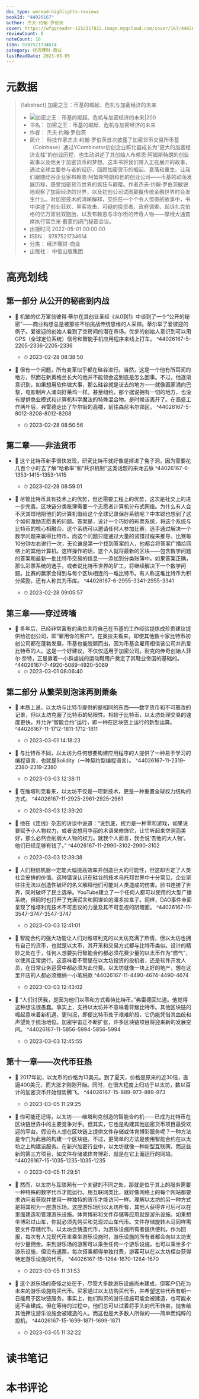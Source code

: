 ```yaml
---
doc_type: weread-highlights-reviews
bookId: "44026167"
author: 杰夫·约翰·罗伯茨
cover: https://wfqqreader-1252317822.image.myqcloud.com/cover/167/44026167/t7_44026167.jpg
reviewCount: 0
noteCount: 16
isbn: 9787521734614
category: 经济理财-商业
lastReadDate: 2023-03-05
---
```

# 元数据
> [!abstract] 加密之王：币基的崛起、危机与加密经济的未来
> - ![ 加密之王：币基的崛起、危机与加密经济的未来|200](https://wfqqreader-1252317822.image.myqcloud.com/cover/167/44026167/t7_44026167.jpg)
> - 书名： 加密之王：币基的崛起、危机与加密经济的未来
> - 作者： 杰夫·约翰·罗伯茨
> - 简介： 科技作家杰夫·约翰·罗伯茨首次披露了加密货币交易所币基（Coinbase）通过YCombinator初创企业孵化器成长为“更大的加密经济支柱”的创业历程，也生动讲述了其创始人布赖恩·阿姆斯特朗的创业故事以及他关于加密货币的梦想。这本书将我们带入正在展开的故事，通过全球主要参与者的经历，回顾加密货币的崛起、衰落和重生。让我们跟随硅谷企业家布赖恩·阿姆斯特朗和他的创业公司——币基的动荡发展历程，感受加密货币世界的疯狂与颠覆。作者杰夫·约翰·罗伯茨敏锐地观察了加密经济的世界，以及初创公司试图颠覆传统金融世界时会发生什么。对加密技术的清晰解释，交织在一个个令人惊奇的故事中，书中讲述了创业狂欢、黑客攻击、可疑的投资者、政府调查、起诉扎克伯格的亿万富翁双胞胎，以及布赖恩与华尔街的传奇人物——摩根大通首席执行官杰米·戴蒙的闭门秘密会议。
> - 出版时间 2022-05-01 00:00:00
> - ISBN： 9787521734614
> - 分类： 经济理财-商业
> - 出版社： 中信出版集团

# 高亮划线

## 第一部分 从公开的秘密到内战


- 📌 机敏的亿万富翁彼得·蒂尔在其创业圣经《从0到1》中谈到了一个“公开的秘密”——商业构想总是被那些不怕挑战传统思维的人采撷。蒂尔举了爱彼迎的例子。爱彼迎的创始人看到了空房间的潜在市场，优步的创始人意识到可以用GPS（全球定位系统）信号和智能手机应用程序来线上打车。 ^44026167-5-2205-2336-2205-2336
    - ⏱ 2023-02-28 08:38:50 

- 📌 但有一个问题，所有变革似乎都在硅谷进行。当然，这是一个他有所耳闻的地方，然而在新英格兰长大的他并不能领会这到底是怎么回事。不过，他逐渐意识到，如果想用软件做大事，那么硅谷就是该去的地方——就像画家涌向巴黎，电影制片人涌向好莱坞一样。甚至纽约，那个据说拥有一切的地方，也没有提供商业模式和计算机科学魔法的特殊混合物。是时候该离开了。在高盛工作两年后，弗雷德走出了华尔街的高楼，前往森尼韦尔郊区。 ^44026167-5-8012-8208-8012-8208
    - ⏱ 2023-02-28 08:50:56 
## 第二章——非法货币


- 📌 这个比特币新手很快发现，研究比特币就好像是掉进了兔子洞，因为需要花几百个小时去了解“哈希率”和“共识机制”这类话题的来龙去脉 ^44026167-6-1353-1415-1353-1415
    - ⏱ 2023-02-28 08:59:01 

- 📌 尽管比特币具有技术上的优势，但还需要工程上的优势，这次是社交上的进一步完善。区块链分类账簿需要一个志愿者计算机分布式网络。为什么有人会不厌其烦地把他们的计算机借给这个全球记录保存系统呢？中本聪也想到了这个如何激励志愿者的问题。答案是，设计一个巧妙的彩票系统，将这个系统与比特币的核心相融合。这个系统可以邀请任何人参加比赛，选手通过解决一个数学问题来赢得比特币，而这个问题只能通过大量的试错过程来推导。比赛每10分钟左右进行一次，无论谁是第一个找到答案的人，他都会将答案广播给网络上的其他计算机。这样操作的话，这个人就将最新的区块——包含数学问题的答案和最新一批比特币交易的信息——添加到分类账簿中。如果答案正确，那么彩票系统的选手，或者说比特币世界的矿工，将继续解决下一个数学问题。比赛的赢家会得到与每个区块相连的一堆比特币。有人称这堆比特币为积分奖励，还有人称其为币库。 ^44026167-6-2955-3341-2955-3341
    - ⏱ 2023-02-28 09:05:57 
## 第三章——穿过砖墙


- 📌 多年后，已经非常富有的奥拉夫将自己在币基的工作经验提炼成珍贵建议提供给初创公司，即“雇用你的客户”。在奥拉夫看来，即使其他数十家比特币初创公司都在蓬勃发展，币基也能脱颖而出，因为币基会雇用相信该公司并热爱比特币的人。这是一个好建议，不仅仅适用于加密公司。耐克的传奇创始人菲尔·奈特，正是靠着一小群虔诚的运动鞋用户奠定了其鞋业帝国的基础的。 ^44026167-7-4920-5089-4920-5089
    - ⏱ 2023-03-01 08:06:40 
## 第二部分 从繁荣到泡沫再到萧条


- 📌 本质上说，以太坊与比特币提供的是相同的东西——数字货币和不可篡改的记录，但以太坊克服了比特币的局限性。相较于比特币，以太坊处理交易的速度更快，并允许“智能合约”运行，即一种在区块链上运行的新型运算。 ^44026167-11-1712-1811-1712-1811
    - ⏱ 2023-03-01 14:18:23 

- 📌 与比特币不同，以太坊为任何想要构建应用程序的人提供了一种易于学习的编程语言，也就是Solidity（一种契约型编程语言）。 ^44026167-11-2319-2380-2319-2380
    - ⏱ 2023-03-03 12:38:11 

- 📌 在维塔利克看来，以太坊不仅是一项新技术，更是一种重置全球权力结构的方式。 ^44026167-11-2925-2961-2925-2961
    - ⏱ 2023-03-03 12:39:20 

- 📌 他在《连线》杂志的访谈中说道：“说到底，权力是一种零和游戏，如果说要赋予小人物权力，或者说想用华丽的术语来修饰它，让它听起来空洞而美好，那么必然会削弱大人物的权力。就我个人而言，我会说‘去他的大人物’。他们已经足够有钱了。” ^44026167-11-2990-3102-2990-3102
    - ⏱ 2023-03-03 12:39:38 

- 📌 人们相信机器一定能大幅提高效率并创造巨大的可能性，但这却否定了人类社会安排的价值。这种错误认识在硅谷的技术乌托邦世界中十分常见，企业家往往无法以创造性破坏的名义解释他们可能对人类造成的伤害。脸书连接了世界，同时破坏了民主选举。YouTube建立了一个任何人都可以使用的大型广播系统，但同时也打开了充满谎言和阴谋论的潘多拉盒子。同样，DAO事件全面呈现了维塔利克技术不可思议的力量及其不可忽视的阴暗面。 ^44026167-11-3547-3747-3547-3747
    - ⏱ 2023-03-03 12:41:01 

- 📌 智能合约的强大功能让人们对维塔利克的以太坊充满了热情，但以太坊也拥有自己的货币，也就是以太币，其开采和交易方式都与比特币类似。设计的精妙之处在于，任何人想要执行智能合约都必须花费少量的以太币作为“燃气”，以使其正常运行。这意味着不管是在以太坊投资的投机者，还是软件开发人员，在日常业务运营中都必须为此付费。以太坊就像一块上好的地产，想在这里开店的人都必须缴纳一小笔税款 ^44026167-11-4490-4674-4490-4674
    - ⏱ 2023-03-03 12:43:02 

- 📌 “人们讨厌我，是因为他们以零和方式看待比特币。”弗雷德回忆道。他觉得这种想法很愚蠢。事实上，支持以太坊并不意味着背叛比特币。其他区块链的崛起意味着新机遇，更何况，即便比特币处于艰难阶段，它仍能凭借其血统和声望处于统治地位。加密宇宙正不断扩张，许多区块链项目将迎来新的发展空间。 ^44026167-11-5856-5994-5856-5994
    - ⏱ 2023-03-03 12:45:55 
## 第十一章——次代币狂热


- 📌 2017年初，以太币的价格为13美元。到了夏天，价格是原来的近30倍，直逼400美元，而大涨才刚刚开始。同时，在很大程度上归功于以太坊，数以百计的加密货币开始借势腾飞。 ^44026167-15-889-973-889-973
    - ⏱ 2023-03-05 11:29:25 

- 📌 你可能还记得，以太坊——维塔利克创造的智能合约机——已成为比特币在区块链世界中的主要竞争对手。但其实，它也是构建其他加密货币项目最受欢迎的平台。假设有人想在区块链上提供文件存储或体育博彩服务呢？一种方法是专门为此目的构建一个区块链。不过，更简单的方法是使用智能合约在以太坊之上构建该服务。在新兴加密行业中，以太坊就像一种新型互联网，而这些新的第三方项目，如文件存储或体育博彩，就是在它上面运行的网站。 ^44026167-15-1035-1235-1035-1235
    - ⏱ 2023-03-05 11:29:51 

- 📌 然而，以太坊与互联网有一个关键的不同之处，那就是位于其上的服务需要一种特殊的数字代币才能运行。用互联网类比，就好像网络上的每个网站都要求访问者获取并使用一种独特的货币才能访问一样。理解以太坊的另一种方式是将其视为一座游乐场。这座游乐场归以太坊所有，其他人获得许可后可以在里面建造和管理游乐设施。体育博彩和文件存储等应用就是游乐设施。如果想坐博彩过山车，你就必须先购买和兑现过山车代币。文件存储旋转木马同样需要文件存储代币。以太坊会铸造代币，为游乐设施所有者提供便利。作为回报，每次有人兑现代币来乘坐游乐设施时，游乐设施的所有者都会向以太坊支付少量佣金。来到游乐场的游客可以乘坐任何一个游乐设施，也可以乘坐多个游乐设施，但没有通票，每次搭乘都得单独付费，游客可以在以太坊柜台获得特定游乐设施的代币。 ^44026167-15-1264-1670-1264-1670
    - ⏱ 2023-03-05 11:31:53 

- 📌 这个游乐场的奇怪之处在于，尽管大多数游乐设施尚未建成，但客户仍在为未来的游乐设施购买代币。买家通过以太坊购买代币，并希望这些代币有朝一日能用于区块链服务。事实上，他们购买的游乐设施可能会被建造，也可能永远不会建成。但在等待的过程中，他们总可以试着将手头的代币转卖，抛售给其他押注游乐设施会被建造的人。而这也是大多数人所做的——简单而纯粹的投机。 ^44026167-15-1699-1871-1699-1871
    - ⏱ 2023-03-05 11:32:22 
# 读书笔记

# 本书评论
